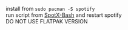 install from `sudo pacman -S spotify`  
run script from [SpotX-Bash](https://github.com/SpotX-Official/SpotX-Bash) and restart spotify  
DO NOT USE FLATPAK VERSION
